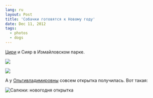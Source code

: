 ```yaml
---
lang: ru
layout: Post
title: 'Собачки готовятся к Новому году'
date: Dec 11, 2012
tags:
  - photos
  - dogs
---
```


[Цири](http://morning.photos/albums/saluki/ "Фотографии салюки Цири") и Сияр в Измайловском парке.

![](photo://2012-12-09_5D_3758_Artem_Sapegin)

<!--more-->

![](photo://2012-12-09_5D_3827_Artem_Sapegin)

А у [Ольгивладимировны](http://www.facebook.com/oflegontova) совсем открытка получилась. Вот такая:

![Салюки: новогодня открытка](/images/blog/MG-3773.jpg)
